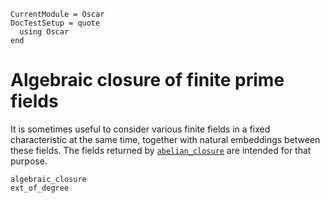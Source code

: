 ```@meta
CurrentModule = Oscar
DocTestSetup = quote
  using Oscar
end
```

# Algebraic closure of finite prime fields

It is sometimes useful to consider various finite fields in a fixed
characteristic at the same time, together with natural embeddings
between these fields.
The fields returned by [`abelian_closure`](@ref) are intended for that
purpose.

```@docs
algebraic_closure
ext_of_degree
```
